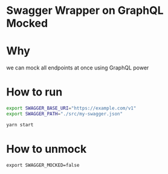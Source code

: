 # Swagger Wrapper on GraphQL Mocked

# Why

we can mock all endpoints at once using GraphQL power

# How to run
```bash
export SWAGGER_BASE_URI="https://example.com/v1"
export SWAGGER_PATH="./src/my-swagger.json"

yarn start
```

# How to unmock
```
export SWAGGER_MOCKED=false
```
